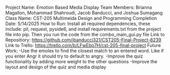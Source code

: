 Project Name: Emotion Based Media Display
Team Members: Brianna Magallon, Mohammad Shahroudi, Jacob Banducci, and Joshua Sumagang
Class Name: CST-205 Multimeida Design and Programming
Completion Date: 5/14/2025
How to Run:
Install all required dependencies, these include: pil, request, pyside6, and install requirements.txt from the project file into pip.
Then you run the code from the combo_main_gui.py file
Link to Repositiory: https://github.com/jbanducci321/CST205-Final-Project-8239
Link to Trello: https://trello.com/b/LFwEbo7H/cst-205-final-project
Future Work: 
-Use the emolex to find the closest match to an entered word. Like if you enter Angr it should try to default to angry.
-Improve the quiz functionality by adding more weight to the other questions
-Improve the layout and design of the quiz and media display